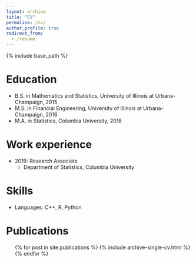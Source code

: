 ```yaml
---
layout: archive
title: "CV"
permalink: /cv/
author_profile: true
redirect_from:
  - /resume
---
```


{% include base_path %}

Education
======
* B.S. in Mathematics and Statistics, University of Illinois at Urbana-Champaign, 2015
* M.S. in Financial Engineering, University of Illinois at Urbana-Champaign, 2016
* M.A. in Statistics, Columbia University, 2018

Work experience
======
* 2019: Research Associate
  * Department of Statistics, Columbia University
<!--   * Supervisor: Professor Git -->
  
Skills
======
* Languages: C++, R, Python

Publications
======
  <ul>{% for post in site.publications %}
    {% include archive-single-cv.html %}
  {% endfor %}</ul>
  
<!-- Talks
======
  <ul>{% for post in site.talks %}
    {% include archive-single-talk-cv.html %}
  {% endfor %}</ul> -->
  
<!-- Teaching
======
  <ul>{% for post in site.teaching %}
    {% include archive-single-cv.html %}
  {% endfor %}</ul>
  
Service and leadership
======
* Currently signed in to 43 different slack teams -->
